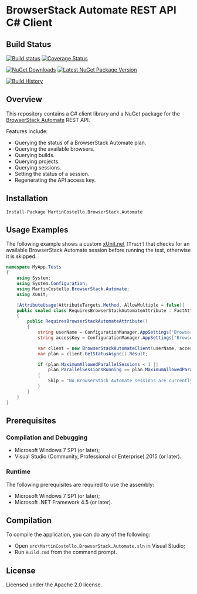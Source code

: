 # BrowserStack Automate REST API C# Client

## Build Status

[![Build status](https://img.shields.io/appveyor/ci/martincostello/browserstack-automate/master.svg)](https://ci.appveyor.com/project/martincostello/browserstack-automate) [![Coverage Status](https://img.shields.io/codecov/c/github/martincostello/browserstack-automate/master.svg)](https://codecov.io/github/martincostello/browserstack-automate)

[![NuGet Downloads](https://img.shields.io/nuget/dt/MartinCostello.BrowserStack.Automate.svg?label=NuGet%20Downloads)](http://www.nuget.org/packages/MartinCostello.BrowserStack.Automate) [![Latest NuGet Package Version](https://img.shields.io/nuget/v/MartinCostello.BrowserStack.Automate.svg?label=Latest%20NuGet%20Package)](http://www.nuget.org/packages/MartinCostello.BrowserStack.Automate)

[![Build History](https://ci-buildstats.azurewebsites.net/appveyor/chart/martincostello/browserstack-automate?branch=master&includeBuildsFromPullRequest=false)](https://ci.appveyor.com/project/martincostello/browserstack-automate)

## Overview

This repository contains a C# client library and a NuGet package for the [BrowserStack Automate](https://www.browserstack.com/automate) REST API.

Features include:

 * Querying the status of a BrowserStack Automate plan.
 * Querying the available browsers.
 * Querying builds.
 * Querying projects.
 * Querying sessions.
 * Setting the status of a session.
 * Regenerating the API access key.

## Installation

```batchfile
Install-Package MartinCostello.BrowserStack.Automate
```

## Usage Examples

The following example shows a custom [xUnit.net](https://xunit.github.io/) ```[Trait]``` that checks for an available BrowserStack Automate session before running the test, otherwise it is skipped.

```csharp
namespace MyApp.Tests
{
    using System;
    using System.Configuration;
    using MartinCostello.BrowserStack.Automate;
    using Xunit;

    [AttributeUsage(AttributeTargets.Method, AllowMultiple = false)]
    public sealed class RequiresBrowserStackAutomateAttribute : FactAttribute
    {
        public RequiresBrowserStackAutomateAttribute()
        {
            string userName = ConfigurationManager.AppSettings["BrowserStack:UserName"];
            string accessKey = ConfigurationManager.AppSettings["BrowserStack:AccessKey"];

            var client = new BrowserStackAutomateClient(userName, accessKey);
            var plan = client.GetStatusAsync().Result;

            if (plan.MaximumAllowedParallelSessions < 1 ||
                plan.ParallelSessionsRunning == plan.MaximumAllowedParallelSessions)
            {
                Skip = "No BrowserStack Automate sessions are currently available.";
            }
        }
    }
}
```

## Prerequisites

### Compilation and Debugging

 * Microsoft Windows 7 SP1 (or later);
 * Visual Studio (Community, Professional or Enterprise) 2015 (or later).

### Runtime

The following prerequisites are required to use the assembly:

 * Microsoft Windows 7 SP1 (or later);
 * Microsoft .NET Framework 4.5 (or later).

## Compilation

To compile the application, you can do any of the following:

 * Open ```src\MartinCostello.BrowserStack.Automate.sln``` in Visual Studio;
 * Run ```Build.cmd``` from the command prompt.

## License

Licensed under the Apache 2.0 license.
